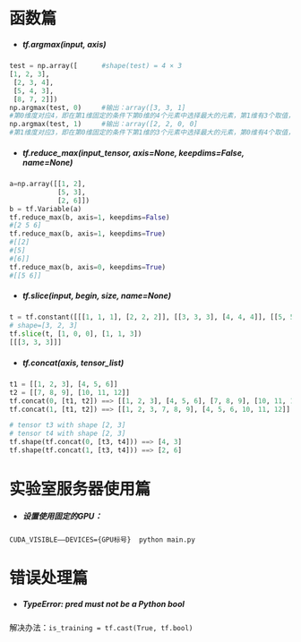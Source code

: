 # 函数篇

- ##### tf.argmax(input, axis)

```python
test = np.array([      #shape(test) = 4 × 3
[1, 2, 3],
 [2, 3, 4], 
 [5, 4, 3], 
 [8, 7, 2]])
np.argmax(test, 0)　　　#输出：array([3, 3, 1]     
#第0维度对应4，即在第1维固定的条件下第0维的4个元素中选择最大的元素，第1维有3个取值，对应3个索引
np.argmax(test, 1)　　　#输出：array([2, 2, 0, 0]
#第1维度对应3，即在第0维固定的条件下第1维的3个元素中选择最大的元素，第0维有4个取值，对应4个索引
```

- ##### tf.reduce_max(input_tensor, axis=None, keepdims=False, name=None)

```python
a=np.array([[1, 2],
            [5, 3],
            [2, 6]])
b = tf.Variable(a)
tf.reduce_max(b, axis=1, keepdims=False)
#[2 5 6]
tf.reduce_max(b, axis=1, keepdims=True)
#[[2]
#[5]
#[6]]
tf.reduce_max(b, axis=0, keepdims=True)
#[[5 6]]
```

- ##### tf.slice(input, begin, size, name=None)

```python
t = tf.constant([[[1, 1, 1], [2, 2, 2]], [[3, 3, 3], [4, 4, 4]], [[5, 5, 5], [6, 6, 6]]])
# shape=[3, 2, 3]
tf.slice(t, [1, 0, 0], [1, 1, 3])
[[[3, 3, 3]]]
```

- ##### tf.concat(axis, tensor_list)

```python
t1 = [[1, 2, 3], [4, 5, 6]]
t2 = [[7, 8, 9], [10, 11, 12]]
tf.concat(0, [t1, t2]) ==> [[1, 2, 3], [4, 5, 6], [7, 8, 9], [10, 11, 12]]
tf.concat(1, [t1, t2]) ==> [[1, 2, 3, 7, 8, 9], [4, 5, 6, 10, 11, 12]]

# tensor t3 with shape [2, 3]
# tensor t4 with shape [2, 3]
tf.shape(tf.concat(0, [t3, t4])) ==> [4, 3]
tf.shape(tf.concat(1, [t3, t4])) ==> [2, 6]
```

# 实验室服务器使用篇

- ##### 设置使用固定的GPU：

`CUDA_VISIBLE——DEVICES={GPU标号}  python main.py`

# 错误处理篇

- ##### TypeError: pred must not be a Python bool

解决办法：`is_training = tf.cast(True, tf.bool)`
